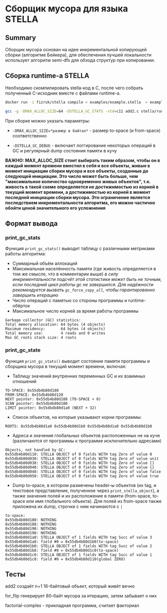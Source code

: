 # Сборщик мусора для языка STELLA

## Summary 

Сборщик мусора основан на идее инкрементальной копирующей сборки (алгоритме Бейкера), для обеспечения лучшей локальности использует алгоритм semi-dfs для обхода структур при копировании. 

## Сборка runtime-а STELLA

Необходимо скомпилировать stella-код в C, после чего 
собрать полученный C-исходник вместе с файлами runtime-а. 

```bash
docker run -i fizruk/stella compile < examples/example.stella  > example.c

gcc -g -DMAX_ALLOC_SIZE=64 -DSTELLA_GC_STATS -std=c11 add2.c stella/runtime.c stella/gc.c -o main
```

При сборке можно указать параметры:

* `-DMAX_ALLOC_SIZE=*размер в байтах*` - размер to-space (и from-space) соответственно 

* `-DSTELLA_GC_DEBUG` - включает логгирование некоторых операций в GC и регулярный dump состояния памяти в кучу

**ВАЖНО: MAX_ALLOC_SIZE стоит выбирать таким образом, чтобы он в каждый момент времени вместил в себя и все объекты, живые в момент инициации сборки мусора и все объекты, созданные до следующей инициации. Это число может быть больше, чем "максимальное количество одновременно живых объектов", т.к. живость в такой схеме определяется не достижимостью из корней в текущий момент времени, а достижимостью из корней в момент последней инициации сборки мусора. Это ограничение является последствием инкрементальности алгоритма, его можно частично обойти ценой значительного его усложнения**

## Формат вывода
### print_gc_stats
Функция `print_gc_stats()` выводит таблицу с различными метриками работы алгоритма:

* Суммарный объём аллокаций
* Максимальная населённость памяти (где живость определяется в том же смысле, что в комментарии выше)
_в силу инкрементальности подсчёт этой статистики может быть не точным, если последний цикл работы gc не завершился. Для надёжности рекомендуется вызвать `gc_force_copy_all`, чтобы гарантированно завершить итерацию_
* Число операций с памятью со стороны программы и runtime-обёрток
* Максимальное число корней за время работы программы 

```
Garbage collector (GC) statistics:
Total memory allocation: 64 bytes (4 objects)
Maximum residency:       64 bytes (4 objects)
Total memory use:        4 reads and 0 writes
Max GC roots stack size: 4 roots
```
### print_gc_state 
Функция `print_gc_stats()` выводит состояние памяти программы и сборщика мусора в текущий момент времени, включая:

* Таблицу значений внутренних переменных GC и их взаимных отношений

```
TO-SPACE: 0x55db4b80d180
FROM-SPACE: 0x55db4b80d120
NEXT pointer: 0x55db4b80d180 (TO-SPACE + 0)
SCAN pointer: 0x55db4b80d180
LIMIT pointer: 0x55db4b80d1a0 (NEXT + 32)
```

* Список объектов, на которые указывают корни программы:

`ROOTS: 0x55db4b80d1a0 0x55db4b80d1b0 0x55db4b80d1a0 0x55db4b80d1b0` 

* Адреса и значения глобальных объектов расположенных не на куче (различаются от программы к программе исключительно адресами)

```
Objects, not handled by GC:
0x55db4b80d110: STELLA OBJECT of 0 fields WITH tag Zero of value 0
0x55db4b80d030: STELLA OBJECT of 0 fields WITH tag Zero of value unit
0x55db4b80d038: STELLA OBJECT of 0 fields WITH tag Zero of value []
0x55db4b80d040: STELLA OBJECT of 0 fields WITH tag Zero of value {}
0x55db4b80d048: STELLA OBJECT of 0 fields WITH tag Zero of value false
0x55db4b80d050: STELLA OBJECT of 0 fields WITH tag Zero of value true
```

* Dump to-space, в котором размечены header-ы объектов (их tag, и текстовое представление, полученное через `print_stella_object`), а также значения полей и их расположение в памяти (from-space, to-space или имя глобального объекта). Для полей из from-space также приложена их dump, строчки с ним начинаются с `|        `

```
to-space:
0x55db4b80d180: NOTHING
0x55db4b80d188: NOTHING
0x55db4b80d190: NOTHING
0x55db4b80d198: NOTHING
0x55db4b80d1a0: STELLA OBJECT of 1 fields WITH tag Succ of value 3
0x55db4b80d1a8: field #0 = 0x55db4b80d1b0(to-space)
0x55db4b80d1b0: STELLA OBJECT of 1 fields WITH tag Succ of value 2
0x55db4b80d1b8: field #0 = 0x55db4b80d1c0(to-space)
0x55db4b80d1c0: STELLA OBJECT of 1 fields WITH tag Succ of value 1
0x55db4b80d1c8: field #0 = 0x55db4b80d110(global ZERO)
```

## Тесты

add2 создаёт n+1 16-байтовый объект, который живёт вечно 

for_flip генерирует 80-байт мусора за итерацию, затем забывает о них

factorial-complex - прикладная программа, считает факториал